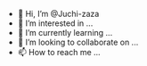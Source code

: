 - 👋 Hi, I’m @Juchi-zaza
- 👀 I’m interested in ...
- 🌱 I’m currently learning ...
- 💞️ I’m looking to collaborate on ...
- 📫 How to reach me ...

<!---
Juchi-zaza/Juchi-zaza is a ✨ special ✨ repository because its `README.md` (this file) appears on your GitHub profile.
You can click the Preview link to take a look at your changes.
--->
